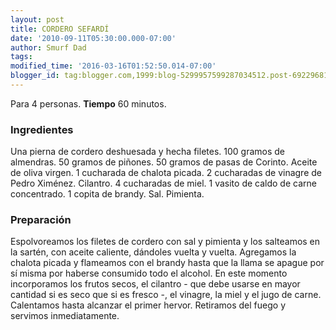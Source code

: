 ```yaml
---
layout: post
title: CORDERO SEFARDÍ
date: '2010-09-11T05:30:00.000-07:00'
author: Smurf Dad
tags: 
modified_time: '2016-03-16T01:52:50.014-07:00'
blogger_id: tag:blogger.com,1999:blog-5299957599287034512.post-6922968119115923401
---
```


Para 4 personas.
<b>Tiempo</b> 60 minutos.

<h3>Ingredientes</h3>

Una pierna de cordero deshuesada y hecha filetes. 100 gramos de almendras. 50 gramos de piñones. 50 gramos de pasas de Corinto. Aceite de oliva virgen. 1 cucharada de chalota picada. 2 cucharadas de vinagre de Pedro Ximénez. Cilantro. 4 cucharadas de miel. 1 vasito de caldo de carne concentrado. 1 copita de brandy. Sal. Pimienta.

<h3>Preparación</h3>

Espolvoreamos los filetes de cordero con sal y pimienta y los salteamos en la sartén, con aceite caliente, dándoles vuelta y vuelta. Agregamos la chalota picada y flameamos con el brandy hasta que la llama se apague por sí misma por haberse consumido todo el alcohol. En este momento incorporamos los frutos secos, el cilantro - que debe usarse en mayor cantidad si es seco que si es fresco -, el vinagre, la miel y el jugo de carne. Calentamos hasta alcanzar el primer hervor. Retiramos del fuego y servimos inmediatamente.

